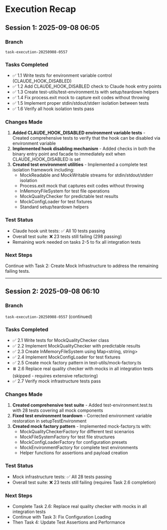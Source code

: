 # Execution Recap

## Session 1: 2025-09-08 06:05

### Branch
`task-execution-20250908-0557`

### Tasks Completed
- ✅ 1.1 Write tests for environment variable control (CLAUDE_HOOK_DISABLED)
- ✅ 1.2 Add CLAUDE_HOOK_DISABLED check to Claude hook entry points  
- ✅ 1.3 Create test-utils/test-environment.ts with setup/teardown helpers
- ✅ 1.4 Fix process.exit mock to capture exit codes without throwing
- ✅ 1.5 Implement proper stdin/stdout/stderr isolation between tests
- ✅ 1.6 Verify all hook isolation tests pass

### Changes Made
1. **Added CLAUDE_HOOK_DISABLED environment variable tests** - Created comprehensive tests to verify that the hook can be disabled via environment variable
2. **Implemented hook disabling mechanism** - Added checks in both the binary entry point and facade to immediately exit when CLAUDE_HOOK_DISABLED is set
3. **Created test environment utilities** - Implemented a complete test isolation framework including:
   - MockReadable and MockWritable streams for stdin/stdout/stderr isolation
   - Process.exit mock that captures exit codes without throwing
   - InMemoryFileSystem for test file operations
   - MockQualityChecker for predictable test results
   - MockConfigLoader for test fixtures
   - Standard setup/teardown helpers

### Test Status
- Claude hook unit tests: ✅ All 10 tests passing
- Overall test suite: ❌ 23 tests still failing (298 passing)
- Remaining work needed on tasks 2-5 to fix all integration tests

### Next Steps
Continue with Task 2: Create Mock Infrastructure to address the remaining failing tests.

---

## Session 2: 2025-09-08 06:10

### Branch
`task-execution-20250908-0557` (continued)

### Tasks Completed
- ✅ 2.1 Write tests for MockQualityChecker class
- ✅ 2.2 Implement MockQualityChecker with predictable results
- ✅ 2.3 Create InMemoryFileSystem using Map<string, string>
- ✅ 2.4 Implement MockConfigLoader for test fixtures
- ✅ 2.5 Create mock factory pattern in test-utils/mock-factory.ts
- ⏸️ 2.6 Replace real quality checker with mocks in all integration tests (skipped - requires extensive refactoring)
- ✅ 2.7 Verify mock infrastructure tests pass

### Changes Made
1. **Created comprehensive test suite** - Added test-environment.test.ts with 28 tests covering all mock components
2. **Fixed test environment teardown** - Corrected environment variable restoration in setupTestEnvironment
3. **Created mock factory pattern** - Implemented mock-factory.ts with:
   - MockQualityCheckerFactory for different test scenarios
   - MockFileSystemFactory for test file structures
   - MockConfigLoaderFactory for configuration presets
   - MockEnvironmentFactory for complete test environments
   - Helper functions for assertions and payload creation

### Test Status
- Mock infrastructure tests: ✅ All 28 tests passing
- Overall test suite: ❌ 23 tests still failing (requires Task 2.6 completion)

### Next Steps
- Complete Task 2.6: Replace real quality checker with mocks in all integration tests
- Continue with Task 3: Fix Configuration Loading
- Then Task 4: Update Test Assertions and Performance